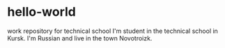 # hello-world
work repository for technical school
I'm student in the technical school in Kursk. I'm Russian and live in the town Novotroizk.
